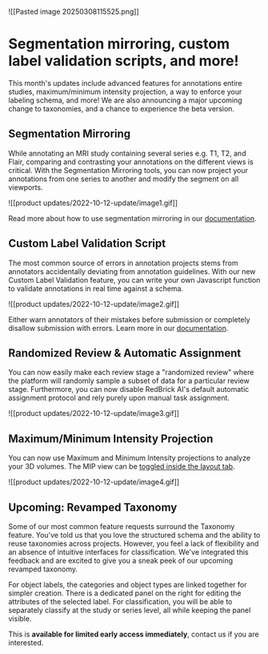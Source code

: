 ![[Pasted image 20250308115525.png]]

# Segmentation mirroring, custom label validation scripts, and more!

This month's updates include advanced features for annotations entire studies, maximum/minimum intensity projection, a way to enforce your labeling schema, and more! We are also announcing a major upcoming change to taxonomies, and a chance to experience the beta version.

## Segmentation Mirroring

While annotating an MRI study containing several series e.g. T1, T2, and Flair, comparing and contrasting your annotations on the different views is critical. With the Segmentation Mirroring tools, you can now project your annotations from one series to another and modify the segment on all viewports.

![[product updates/2022-10-12-update/image1.gif]]


Read more about how to use segmentation mirroring in our [documentation](https://docs.redbrickai.com/dicom-annotation/segmentation/segmentation-mirroring?q=mirroring).

## Custom Label Validation Script

The most common source of errors in annotation projects stems from annotators accidentally deviating from annotation guidelines. With our new Custom Label Validation feature, you can write your own Javascript function to validate annotations in real time against a schema.

![[product updates/2022-10-12-update/image2.gif]]

Either warn annotators of their mistakes before submission or completely disallow submission with errors. Learn more in our [documentation](https://docs.redbrickai.com/projects/custom-label-validation).

## Randomized Review & Automatic Assignment

You can now easily make each review stage a "randomized review" where the platform will randomly sample a subset of data for a particular review stage. Furthermore, you can now disable RedBrick AI's default automatic assignment protocol and rely purely upon manual task assignment.

![[product updates/2022-10-12-update/image3.gif]]

## Maximum/Minimum Intensity Projection

You can now use Maximum and Minimum Intensity projections to analyze your 3D volumes. The MIP view can be [toggled inside the layout tab](https://docs.redbrickai.com/dicom-annotation/layout-series-study#max-min-intensity-projection-mip).

![[product updates/2022-10-12-update/image4.gif]]

## Upcoming: Revamped Taxonomy

Some of our most common feature requests surround the Taxonomy feature. You've told us that you love the structured schema and the ability to reuse taxonomies across projects. However, you feel a lack of flexibility and an absence of intuitive interfaces for classification. We've integrated this feedback and are excited to give you a sneak peek of our upcoming revamped taxonomy.

For object labels, the categories and object types are linked together for simpler creation. There is a dedicated panel on the right for editing the attributes of the selected label. For classification, you will be able to separately classify at the study or series level, all while keeping the panel visible.

This is **available for limited early access immediately**, contact us if you are interested.